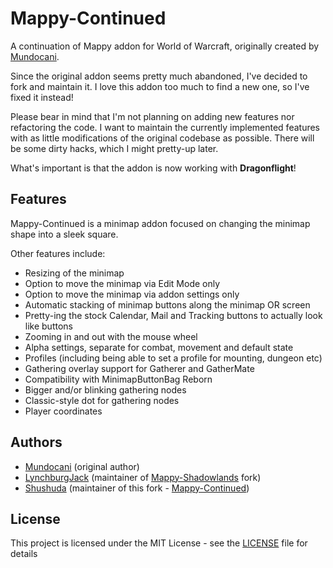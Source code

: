 # Mappy-Continued

A continuation of Mappy addon for World of Warcraft, originally created by [Mundocani](https://github.com/Mundocani).

Since the original addon seems pretty much abandoned, I've decided to fork and maintain it. I love this addon too much to find a new one, so I've fixed it instead!

Please bear in mind that I'm not planning on adding new features nor refactoring the code. I want to maintain the currently implemented features with as little modifications of the original codebase as possible. There will be some dirty hacks, which I might pretty-up later.

What's important is that the addon is now working with **Dragonflight**!

## Features

Mappy-Continued is a minimap addon focused on changing the minimap shape into a sleek square.

Other features include:
* Resizing of the minimap
* Option to move the minimap via Edit Mode only
* Option to move the minimap via addon settings only
* Automatic stacking of minimap buttons along the minimap OR screen
* Pretty-ing the stock Calendar, Mail and Tracking buttons to actually look like buttons
* Zooming in and out with the mouse wheel
* Alpha settings, separate for combat, movement and default state
* Profiles (including being able to set a profile for mounting, dungeon etc)
* Gathering overlay support for Gatherer and GatherMate
* Compatibility with MinimapButtonBag Reborn
* Bigger and/or blinking gathering nodes
* Classic-style dot for gathering nodes
* Player coordinates

## Authors

* [Mundocani](https://github.com/Mundocani) (original author)
* [LynchburgJack](https://github.com/LynchburgJack) (maintainer of [Mappy-Shadowlands](https://github.com/LynchburgJack/Mappy-Shadowlands) fork)
* [Shushuda](https://github.com/Shushuda) (maintainer of this fork - [Mappy-Continued](https://github.com/Shushuda/Mappy-Continued))

## License

This project is licensed under the MIT License - see the [LICENSE](LICENSE) file for details
